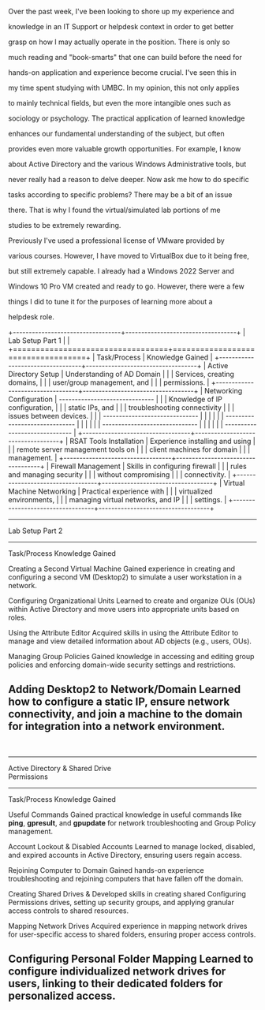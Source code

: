 Over the past week, I\'ve been looking to shore up my experience and

knowledge in an IT Support or helpdesk context in order to get better

grasp on how I may actually operate in the position. There is only so

much reading and \"book-smarts\" that one can build before the need for

hands-on application and experience become crucial. I\'ve seen this in

my time spent studying with UMBC. In my opinion, this not only applies

to mainly technical fields, but even the more intangible ones such as

sociology or psychology. The practical application of learned knowledge

enhances our fundamental understanding of the subject, but often

provides even more valuable growth opportunities. For example, I know

about Active Directory and the various Windows Administrative tools, but

never really had a reason to delve deeper. Now ask me how to do specific

tasks according to specific problems? There may be a bit of an issue

there. That is why I found the virtual/simulated lab portions of me

studies to be extremely rewarding.

Previously I\'ve used a professional license of VMware provided by

various courses. However, I have moved to VirtualBox due to it being
free,

but still extremely capable. I already had a Windows 2022 Server and

Windows 10 Pro VM created and ready to go. However, there were a few

things I did to tune it for the purposes of learning more about a

helpdesk role.

+----------------------------------+-----------------------------------+
| Lab Setup Part 1                 |                                   |
+==================================+===================================+
| Task/Process                     | Knowledge Gained                  |
+----------------------------------+-----------------------------------+
| Active Directory Setup           | Understanding of AD Domain        |
|                                  | Services, creating domains,       |
|                                  | user/group management, and        |
|                                  | permissions.                      |
+----------------------------------+-----------------------------------+
| Networking Configuration         |   ------------------------------  |
|                                  |   Knowledge of IP configuration,  |
|                                  |   static IPs, and                 |
|                                  |   troubleshooting connectivity    |
|                                  |   issues between devices.         |
|                                  |   ------------------------------  |
|                                  |                                   |
|                                  |   ------------------------------  |
|                                  |                                   |
|                                  |   ------------------------------  |
|                                  |                                   |
|                                  |   ------------------------------  |
+----------------------------------+-----------------------------------+
| RSAT Tools Installation          | Experience installing and using   |
|                                  | remote server management tools on |
|                                  | client machines for domain        |
|                                  | management.                       |
+----------------------------------+-----------------------------------+
| Firewall Management              | Skills in configuring firewall    |
|                                  | rules and managing security       |
|                                  | without compromising              |
|                                  | connectivity.                     |
+----------------------------------+-----------------------------------+
| Virtual Machine Networking       | Practical experience with         |
|                                  | virtualized environments,         |
|                                  | managing virtual networks, and IP |
|                                  | settings.                         |
+----------------------------------+-----------------------------------+

  -----------------------------------------------------------------------
  Lab Setup Part 2                    
  ----------------------------------- -----------------------------------
  Task/Process                        Knowledge Gained

  Creating a Second Virtual Machine   Gained experience in creating and
                                      configuring a second VM (Desktop2)
                                      to simulate a user workstation in a
                                      network.

  Configuring Organizational Units    Learned to create and organize OUs
  (OUs)                               within Active Directory and move
                                      users into appropriate units based
                                      on roles.

  Using the Attribute Editor          Acquired skills in using the
                                      Attribute Editor to manage and view
                                      detailed information about AD
                                      objects (e.g., users, OUs).

  Managing Group Policies             Gained knowledge in accessing and
                                      editing group policies and
                                      enforcing domain-wide security
                                      settings and restrictions.

  Adding Desktop2 to Network/Domain   Learned how to configure a static
                                      IP, ensure network connectivity,
                                      and join a machine to the domain
                                      for integration into a network
                                      environment.
  -----------------------------------------------------------------------

 

  -----------------------------------------------------------------------
  Active Directory & Shared Drive     
  Permissions                         
  ----------------------------------- -----------------------------------
  Task/Process                        Knowledge Gained

  Useful Commands                     Gained practical knowledge in
                                      useful commands like **ping**,
                                      **gpresult**, and **gpupdate** for
                                      network troubleshooting and Group
                                      Policy management.

  Account Lockout & Disabled Accounts Learned to manage locked, disabled,
                                      and expired accounts in Active
                                      Directory, ensuring users regain
                                      access.

  Rejoining Computer to Domain        Gained hands-on experience
                                      troubleshooting and rejoining
                                      computers that have fallen off the
                                      domain.

  Creating Shared Drives &            Developed skills in creating shared
  Configuring Permissions             drives, setting up security groups,
                                      and applying granular access
                                      controls to shared resources.

  Mapping Network Drives              Acquired experience in mapping
                                      network drives for user-specific
                                      access to shared folders, ensuring
                                      proper access controls.

  Configuring Personal Folder Mapping Learned to configure individualized
                                      network drives for users, linking
                                      to their dedicated folders for
                                      personalized access.
  -----------------------------------------------------------------------

